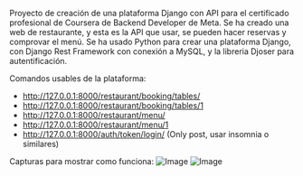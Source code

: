 Proyecto de creación de una plataforma Django con API para el certificado profesional de Coursera de Backend Developer de Meta. 
Se ha creado una web de restaurante, y esta es la API que usar, se pueden hacer reservas y comprovar el menú. 
Se ha usado Python para crear una plataforma Django, con Django Rest Framework con conexión a MySQL, y la libreria Djoser para autentificación.

Comandos usables de la plataforma: 
- http://127.0.0.1:8000/restaurant/booking/tables/ 
- http://127.0.0.1:8000/restaurant/booking/tables/1 
- http://127.0.0.1:8000/restaurant/menu/ 
- http://127.0.0.1:8000/restaurant/menu/1 
- http://127.0.0.1:8000/auth/token/login/ (Only post, usar insomnia o similares) 

Capturas para mostrar como funciona:
![Image](https://github.com/user-attachments/assets/ccdec5c2-94e3-4ecc-81fd-625afb12b4ca)
![Image](https://github.com/user-attachments/assets/4e9698e8-027d-452a-8f6e-601636871baa)
